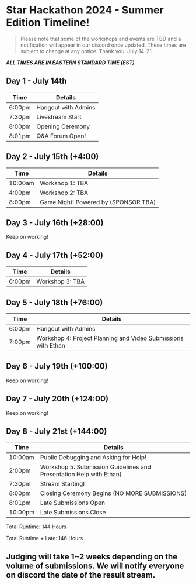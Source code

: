 # Star Hackathon 2024 - Summer Edition Timeline!
> Please note that some of the workshops and events are TBD and a notification will appear in our discord once updated.
These times are subject to change at any notice. Thank you.
July 14-21

***ALL TIMES ARE IN EASTERN STANDARD TIME (EST)***

## Day 1 - July 14th

| Time | Details |
| ---- | ------- |
| 6:00pm | Hangout with Admins |
| 7:30pm | Livestream Start |
| 8:00pm | Opening Ceremony |
| 8:01pm | Q&A Forum Open! |

## Day 2 - July 15th (+4:00)

| Time | Details |
| ---- | ------- |
| 10:00am | Workshop 1: TBA |
| 4:00pm | Workshop 2: TBA |
| 8:00pm | Game Night! Powered by (SPONSOR TBA) |

## Day 3 - July 16th (+28:00)
Keep on working! 

## Day 4 - July 17th (+52:00)

| Time | Details |
| ---- | ------- |
| 6:00pm | Workshop 3: TBA |

## Day 5 - July 18th (+76:00)

| Time | Details |
| ---- | ------- |
| 6:00pm | Hangout with Admins |
| 7:00pm | Workshop 4: Project Planning and Video Submissions with Ethan |

## Day 6 - July 19th (+100:00)
Keep on working!

## Day 7 - July 20th (+124:00)
Keep on working!

## Day 8 - July 21st (+144:00)

| Time | Details |
| ---- | ------- |
| 10:00am | Public Debugging and Asking for Help! |
| 2:00pm | Workshop 5: Submission Guidelines and Presentation Help with Ethan)
| 7:30pm | Stream Starting! |
| 8:00pm | Closing Ceremony Begins (NO MORE SUBMISSIONS) |
| 8:01pm | Late Submissions Open | 
| 10:00pm | Late Submissions Close |

Total Runtime: 144 Hours

Total Runtime + Late: 146 Hours

## Judging will take 1~2 weeks depending on the volume of submissions. We will notify everyone on discord the date of the result stream.
